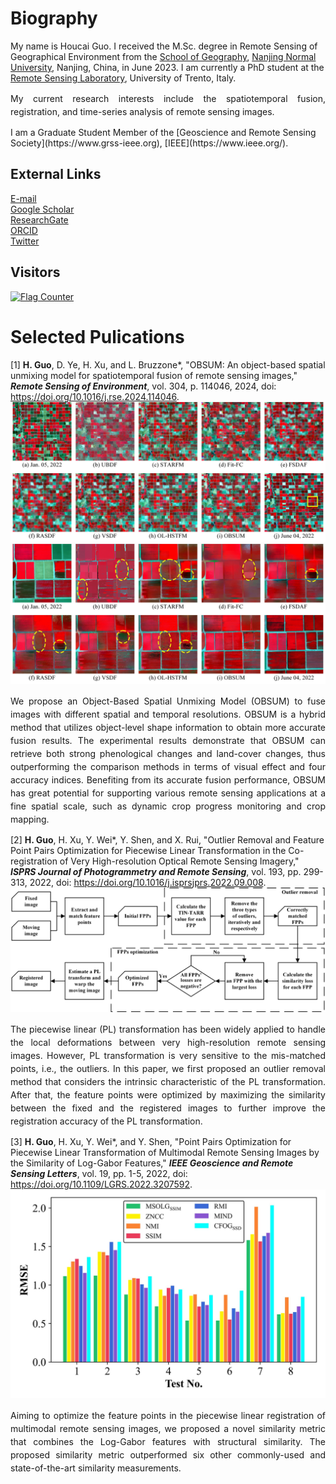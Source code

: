 # Biography
  My name is Houcai Guo. I received the M.Sc. degree in Remote Sensing of Geographical Environment from the [School of Geography](http://dky.njnu.edu.cn/), [Nanjing Normal University](https://www.nnu.edu.cn/), Nanjing, China, in June 2023. I am currently a PhD student at the [Remote Sensing Laboratory](https://rslab.disi.unitn.it/), University of Trento, Italy.<br>
  <p align = "justify" style="line-height:150%">My current research interests include the spatiotemporal fusion, registration, and time-series analysis of remote sensing images.<br></p>
  I am a Graduate Student Member of the [Geoscience and Remote Sensing Society](https://www.grss-ieee.org), [IEEE](https://www.ieee.org/).<br>

## External Links
  [E-mail](mailto:houcai.guo@unitn.it)<br> 
  [Google Scholar](https://scholar.google.com/citations?user=fJqqXG4AAAAJ&hl=en)<br>
  [ResearchGate](https://www.researchgate.net/profile/Houcai-Guo)<br>
  [ORCID](https://orcid.org/0000-0001-8275-5316)<br> 
  [Twitter](https://twitter.com/naivechild_ghc)<br> 

## Visitors
<a href="http://s01.flagcounter.com/more/MrL"><img src="https://s01.flagcounter.com/map/MrL/size_l/txt_000000/border_CCCCCC/pageviews_1/viewers_0/flags_0/" alt="Flag Counter" border="0"></a>

# Selected Pulications  
[1] **H. Guo**, D. Ye, H. Xu, and L. Bruzzone*, "OBSUM: An object-based spatial unmixing model for spatiotemporal fusion of remote sensing images," ***Remote Sensing of Environment***, vol. 304, p. 114046, 2024, doi: <https://doi.org/10.1016/j.rse.2024.114046>.<br> 
![Comparision with state-of-the-art methods.](RSE_2024-1.jpg 'Comparision with state-of-the-art methods.')<br>
![Comparision with state-of-the-art methods (sub-area).](RSE_2024-2.jpg 'Comparision with state-of-the-art methods (sub-area).')<br>
<p align = "justify" style="line-height:150%">
We propose an Object-Based Spatial Unmixing Model (OBSUM) to fuse images with different spatial and temporal resolutions. OBSUM is a hybrid method that utilizes object-level shape information to obtain more accurate fusion results. The experimental results demonstrate that OBSUM can retrieve both strong phenological changes and land-cover changes, thus outperforming the comparison methods in terms of visual effect and four accuracy indices. Benefiting from its accurate fusion performance, OBSUM has great potential for supporting various remote sensing applications at a fine spatial scale, such as dynamic crop progress monitoring and crop mapping. <br>
</p>

[2] **H. Guo**, H. Xu, Y. Wei*, Y. Shen, and X. Rui, "Outlier Removal and Feature Point Pairs Optimization for Piecewise Linear Transformation in the Co-registration of Very High-resolution Optical Remote Sensing Imagery," ***ISPRS Journal of Photogrammetry and Remote Sensing***, vol. 193, pp. 299-313, 2022, doi: <https://doi.org/10.1016/j.isprsjprs.2022.09.008>.<br> 
![Flowchart of the proposed registration framework.](ISPRS_2022.jpg 'Flowchart of the proposed registration framework.')<br>
<p align = "justify" style="line-height:150%">
The piecewise linear (PL) transformation has been widely applied to handle the local deformations between very high-resolution remote sensing images. However, PL transformation is very sensitive to the mis-matched points, i.e., the outliers. In this paper, we first proposed an outlier removal method that considers the intrinsic characteristic of the PL transformation. After that, the feature points were optimized by maximizing the similarity between the fixed and the registered images to further improve the registration accuracy of the PL transformation.<br>
</p>

[3] **H. Guo**, H. Xu, Y. Wei*, and Y. Shen, "Point Pairs Optimization for Piecewise Linear Transformation of Multimodal Remote Sensing Images by the Similarity of Log-Gabor Features," ***IEEE Geoscience and Remote Sensing Letters***, vol. 19, pp. 1-5, 2022, doi: <https://doi.org/10.1109/LGRS.2022.3207592>.<br> 
![Effectiveness of the proposed similarity metric.](GRSL_2022.jpg 'Effectiveness of the proposed similarity metric.')<br>
<p align = "justify" style="line-height:150%">
Aiming to optimize the feature points in the piecewise linear registration of multimodal remote sensing images, we proposed a novel similarity metric that combines the Log-Gabor features with structural similarity. The proposed similarity metric outperformed six other commonly-used and state-of-the-art similarity measurements. 
</p>
